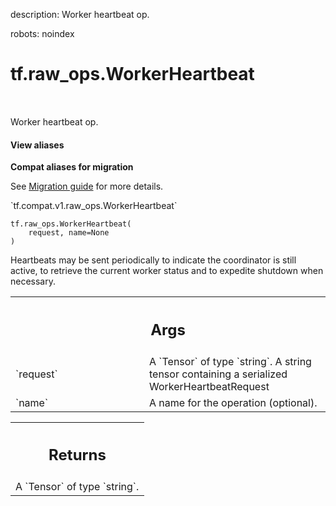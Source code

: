 description: Worker heartbeat op.

robots: noindex

# tf.raw_ops.WorkerHeartbeat

<!-- Insert buttons and diff -->

<table class="tfo-notebook-buttons tfo-api nocontent" align="left">

</table>



Worker heartbeat op.

<section class="expandable">
  <h4 class="showalways">View aliases</h4>
  <p>
<b>Compat aliases for migration</b>
<p>See
<a href="https://www.tensorflow.org/guide/migrate">Migration guide</a> for
more details.</p>
<p>`tf.compat.v1.raw_ops.WorkerHeartbeat`</p>
</p>
</section>

<pre class="devsite-click-to-copy prettyprint lang-py tfo-signature-link">
<code>tf.raw_ops.WorkerHeartbeat(
    request, name=None
)
</code></pre>



<!-- Placeholder for "Used in" -->

Heartbeats may be sent periodically to indicate the coordinator is still active,
to retrieve the current worker status and to expedite shutdown when necessary.

<!-- Tabular view -->
 <table class="responsive fixed orange">
<colgroup><col width="214px"><col></colgroup>
<tr><th colspan="2"><h2 class="add-link">Args</h2></th></tr>

<tr>
<td>
`request`
</td>
<td>
A `Tensor` of type `string`.
A string tensor containing a serialized WorkerHeartbeatRequest
</td>
</tr><tr>
<td>
`name`
</td>
<td>
A name for the operation (optional).
</td>
</tr>
</table>



<!-- Tabular view -->
 <table class="responsive fixed orange">
<colgroup><col width="214px"><col></colgroup>
<tr><th colspan="2"><h2 class="add-link">Returns</h2></th></tr>
<tr class="alt">
<td colspan="2">
A `Tensor` of type `string`.
</td>
</tr>

</table>

